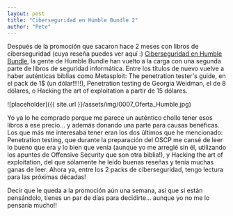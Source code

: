 ```yaml
---
layout: post
title: "Ciberseguridad en Humble Bundle 2"
author: "Pete"
---
```


Después de la promoción que sacaron hace 2 meses con libros de ciberseguridad (cuya reseña puedes ver aquí :) [Ciberseguridad en Humble Bundle](https://livefromsec.github.io/2017-07-28/ciberseguridad-en-humble-bundle), la gente de Humble Bundle han vuelto a la carga con una segunda parte de libros de seguridad informática. Entre los títulos de nuevo vuelve a haber auténticas biblias como Metasploit: The penetration tester's guide, en el pack de 1$ (un dólar!!!!!), Penetration testing de Georgia Weidman, el de 8 dólares, o Hacking the art of exploitation a partir de 15 dólares.

![placeholder]({{ site.url }}/assets/img/0007_Oferta_Humble.jpg)

Yo ya lo he comprado porque me parece un auténtico chollo tener esos libros a ese precio... y además donando una parte para causas benéficas. Los que más me interesaba tener eran los dos últimos que he mencionado: Penetration testing, que durante la preparación del OSCP me cansé de leer lo bueno que era y lo bien que venía (aunque yo me arreglé sin él, utilizando los apuntes de Offensive Security que son otra biblia!), y Hacking the art of exploitation, del que sólamente he leído buenas reseñas y tenía muchas ganas de leer. Ahora ya, entre los 2 packs de ciberseguridad, tengo lectura para las próximas décadas!

Decir que le queda a la promoción aún una semana, así que si están pensándolo, tienes un par de días para decidirte... aunque yo no me lo pensaría mucho!!
